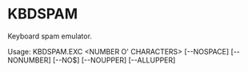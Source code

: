 # KBDSPAM
Keyboard spam emulator.

Usage: KBDSPAM.EXC <NUMBER O' CHARACTERS> [--NOSPACE] [--NONUMBER] [--NO$] [--NOUPPER] [--ALLUPPER]
